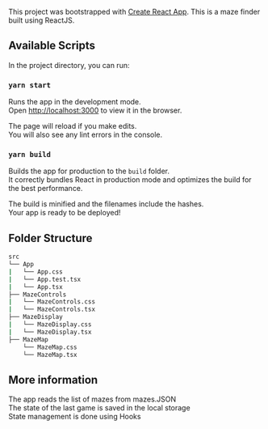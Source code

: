 This project was bootstrapped with [Create React App](https://github.com/facebook/create-react-app).
This is a maze finder built using ReactJS.

## Available Scripts

In the project directory, you can run:

### `yarn start`

Runs the app in the development mode.<br />
Open [http://localhost:3000](http://localhost:3000) to view it in the browser.

The page will reload if you make edits.<br />
You will also see any lint errors in the console.

### `yarn build`

Builds the app for production to the `build` folder.<br />
It correctly bundles React in production mode and optimizes the build for the best performance.

The build is minified and the filenames include the hashes.<br />
Your app is ready to be deployed!

## Folder Structure
```bash
src
└── App
|   └── App.css
|   └── App.test.tsx
|   └── App.tsx
├── MazeControls
|   └── MazeControls.css
|   └── MazeControls.tsx
├── MazeDisplay
|   └── MazeDisplay.css
|   └── MazeDisplay.tsx
├── MazeMap
    └── MazeMap.css
    └── MazeMap.tsx
```
## More information
The app reads the list of mazes from mazes.JSON<br />
The state of the last game is saved in the local storage<br />
State management is done using Hooks
